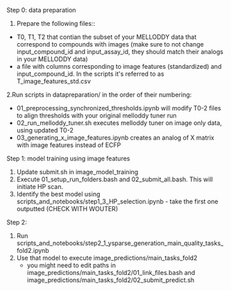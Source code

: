 Step 0: data preparation

1. Prepare the following files::

- T0, T1, T2 that contian the subset of your MELLODDY data that correspond to compounds with images (make sure to not change input_compound_id and input_assay_id, they should match their analogs in your MELLODDY data)
- a file with columns corresponding to image features (standardized) and input_compound_id. In the scripts it's referred to as T_image_features_std.csv


2.Run scripts in datapreparation/ in the order of their numbering:

- 01_preprocessing_synchronized_thresholds.ipynb will modify T0-2 files to align thresholds with your original melloddy tuner run
- 02_run_melloddy_tuner.sh executes melloddy tuner on image only data, using updated T0-2
- 03_generating_x_image_features.ipynb creates an analog of X matrix with image features instead of ECFP



Step 1: model training using image features

1. Update submit.sh in image_model_training
2. Execute 01_setup_run_folders.bash and 02_submit_all.bash. This will initiate HP scan.
3. Identify the best model using scripts_and_notebooks/step1_3_HP_selection.ipynb - take the first one outputted (CHECK WITH WOUTER) 

Step 2:
1. Run scripts_and_notebooks/step2_1_ysparse_generation_main_quality_tasks_fold2.ipynb
2. Use that model to execute image_predictions/main_tasks_fold2
    - you might need to edit paths in image_predictions/main_tasks_fold2/01_link_files.bash and image_predictions/main_tasks_fold2/02_submit_predict.sh

